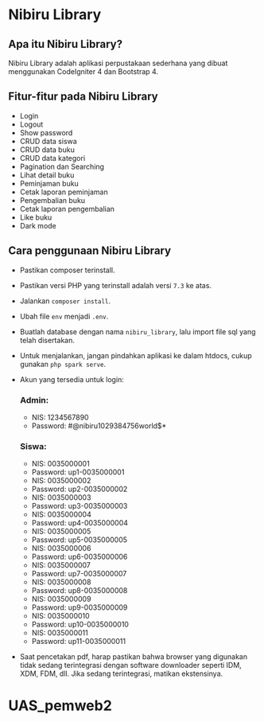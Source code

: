# Nibiru Library

## Apa itu Nibiru Library?
Nibiru Library adalah aplikasi perpustakaan sederhana yang dibuat menggunakan CodeIgniter 4 dan Bootstrap 4.

## Fitur-fitur pada Nibiru Library
- Login
- Logout
- Show password
- CRUD data siswa
- CRUD data buku
- CRUD data kategori
- Pagination dan Searching
- Lihat detail buku
- Peminjaman buku
- Cetak laporan peminjaman
- Pengembalian buku
- Cetak laporan pengembalian
- Like buku
- Dark mode

## Cara penggunaan Nibiru Library
- Pastikan composer terinstall.
- Pastikan versi PHP yang terinstall adalah versi `7.3` ke atas.
- Jalankan `composer install`.
- Ubah file `env` menjadi `.env`.
- Buatlah database dengan nama `nibiru_library`, lalu import file sql yang telah disertakan.
- Untuk menjalankan, jangan pindahkan aplikasi ke dalam htdocs, cukup gunakan `php spark serve`.
- Akun yang tersedia untuk login:

  ### Admin:
  - NIS: 1234567890
  - Password: #@nibiru1029384756world$*
  
  ### Siswa:
  - NIS: 0035000001
  - Password: up1-0035000001
  - NIS: 0035000002
  - Password: up2-0035000002
  - NIS: 0035000003
  - Password: up3-0035000003
  - NIS: 0035000004
  - Password: up4-0035000004
  - NIS: 0035000005
  - Password: up5-0035000005
  - NIS: 0035000006
  - Password: up6-0035000006
  - NIS: 0035000007
  - Password: up7-0035000007
  - NIS: 0035000008
  - Password: up8-0035000008
  - NIS: 0035000009
  - Password: up9-0035000009
  - NIS: 0035000010
  - Password: up10-0035000010
  - NIS: 0035000011
  - Password: up11-0035000011
- Saat pencetakan pdf, harap pastikan bahwa browser yang digunakan tidak sedang terintegrasi dengan software downloader seperti IDM, XDM, FDM, dll. Jika sedang terintegrasi, matikan ekstensinya.
# UAS_pemweb2
